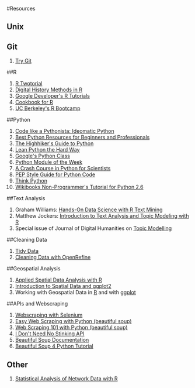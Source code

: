 #Resources

## Unix

## Git

1. [Try Git](https://try.github.io/levels/1/challenges/1)

##R

1. [R Twotorial](http://www.twotorials.com/)
2. [Digital History Methods in R](http://lincolnmullen.com/projects/dh-r/)
3. [Google Developer's R Tutorials](https://www.youtube.com/playlist?list=PLOU2XLYxmsIK9qQfztXeybpHvru-TrqAP)
4. [Cookbook for R](http://www.cookbook-r.com/Graphs/)
5. [UC Berkeley's R Bootcamp](https://github.com/berkeley-scf/r-bootcamp-2015)

##Python

1. [Code like a Pythonista: Ideomatic Python](http://python.net/~goodger/projects/pycon/2007/idiomatic/handout.html)
2. [Best Python Resources for Beginners and Professionals](http://pythontips.com/2013/09/01/best-python-resources/)
3. [The Highhiker's Guide to Python](http://docs.python-guide.org/en/latest/)
4. [Lean Python the Hard Way](http://learnpythonthehardway.org/book/)
5. [Google's Python Class](https://developers.google.com/edu/python/)
6. [Python Module of the Week](http://pymotw.com/2/)
7. [A Crash Course in Python for Scientists](http://nbviewer.ipython.org/gist/rpmuller/5920182)
8. [PEP Style Guide for Python Code](https://www.python.org/dev/peps/pep-0008/)
9. [Think Python](http://www.greenteapress.com/thinkpython/html/index.html)
10. [Wikibooks Non-Programmer's Tutorial for Python 2.6](https://en.wikibooks.org/wiki/Non-Programmer%27s_Tutorial_for_Python_2.6)

##Text Analysis

1. Graham Williams: [Hands-On Data Science with R Text Mining](http://onepager.togaware.com/TextMiningO.pdf)
2. Matthew Jockers: [Introduction to Text Analysis and Topic Modeling with R](http://www.matthewjockers.net/materials/msu/)
3. Special issue of Journal of Digital Humanities on [Topic Modelling](http://journalofdigitalhumanities.org/2-1/)

##Cleaning Data

1. [Tidy Data](https://vimeo.com/33727555)
2. [Cleaning Data with OpenRefine](http://programminghistorian.org/lessons/cleaning-data-with-openrefine)

##Geospatial Analysis

1. [Applied Spatial Data Analysis with R](http://link.springer.com/book/10.1007%2F978-1-4614-7618-4)
2. [Introduction to Spatial Data and ggplot2](http://spatial.ly/2013/12/introduction-spatial-data-ggplot2/)
3. Working with Geospatial Data in [R](http://mazamascience.com/WorkingWithData/?p=1277) and with [ggplot](http://mazamascience.com/WorkingWithData/?p=1494)

##APIs and Webscraping

1. [Webscraping with Selenium](http://thiagomarzagao.com/2013/11/12/webscraping-with-selenium-part-1/)
2. [Easy Web Scraping with Python (beautiful soup)](http://blog.miguelgrinberg.com/post/easy-web-scraping-with-python)
3. [Web Scraping 101 with Python (beautiful soup)](http://www.gregreda.com/2013/03/03/web-scraping-101-with-python/)
3. [I Don't Need No Stinking API](https://blog.hartleybrody.com/web-scraping/)
4. [Beautiful Soup Documentation](http://www.crummy.com/software/BeautifulSoup/bs4/doc/)
5. [Beautiful Soup 4 Python Tutorial](http://www.pythonforbeginners.com/python-on-the-web/beautifulsoup-4-python/)

## Other

1. [Statistical Analysis of Network Data with R](https://www.springer.com/us/book/9781493909827)

